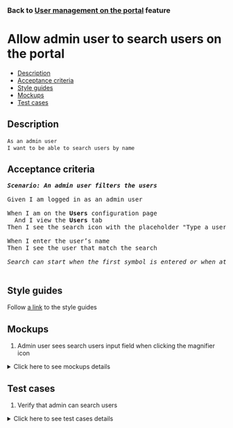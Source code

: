 ### Back to [User management on the portal](../../README.md) feature

# Allow admin user to search users on the portal

- [Description](#description)
- [Acceptance criteria](#acceptance-criteria)
- [Style guides](#style-guides)
- [Mockups](#mockups)
- [Test cases](#test-cases)

## Description

    As an admin user
    I want to be able to search users by name

## Acceptance criteria

<pre>
<b><i>Scenario: An admin user filters the users</i></b>

Given I am logged in as an admin user

When I am on the <b>Users</b> configuration page
  And I view the <b>Users</b> tab
Then I see the search icon with the placeholder "Type a user name here"

When I enter the user’s name
Then I see the user that match the search

<i>Search can start when the first symbol is entered or when at least 3 symbols are entered</i>

</pre>

## Style guides

Follow [a link](https://www.figma.com/proto/0zkkf5WC77OSpvyD6YXpFE/Style-guides?page-id=0%3A1&node-id=19%3A5368&viewport=266%2C48%2C0.54&scaling=min-zoom&starting-point-node-id=19%3A5368) to the style guides

## Mockups

1. Admin user sees search users input field when clicking the magnifier icon

<details>
  <summary>Click here to see mockups details</summary>

**1. Admin user sees search users input field when clicking the magnifier icon:**

![Admin user sees search users input field when clicking the magnifier icon](/web_application_features/user_management/images/user_management_page_with_search_input_field.png)

</details>

## Test cases

1. Verify that admin can search users

<details>
  <summary>Click here to see test cases details</summary>

### **#1. Verify that admin can search users on the Users and Admins tabs**

|Preconditions|Steps|Expected result
--------------|-----|----------
|- Log in with admin account</br>- Go to the <b>Users</b> configuration page|1) In the search input, type some text</br>2) Click the <b>Admins</b> tab</br>3) In the search input, type some text|2) The list of users which match the entered text is shown</br>3) The list of admins that match the entered text is shown|
</details>
